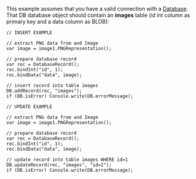 This example assumes that you have a valid connection with a [Database](Database.md).
That DB database object should contain an **images** table (id int column as primary key and a data column as BLOB):
```
// INSERT EXAMPLE

// extract PNG data from and Image
var image = image1.PNGRepresentation();

// prepare database record
var rec = DatabaseRecord();
rec.bindInt("id", 1);
rec.bindData("data", image);

// insert record into table images
DB.addRecord(rec, "images");
if (DB.isError) Console.write(DB.errorMessage);
```

```
// UPDATE EXAMPLE

// extract PNG data from and Image
var image = image1.PNGRepresentation();

// prepare database record
var rec = DatabaseRecord();
rec.bindInt("id", 1);
rec.bindData("data", image);

// update record into table images WHERE id=1
DB.updateRecord(rec, "images", "id=1");
if (DB.isError) Console.write(DB.errorMessage);
```



